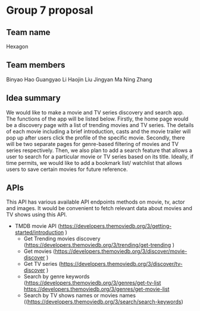 # Group 7 proposal

## Team name
Hexagon 
## Team members
Binyao Hao
Guangyao Li
Haojin Liu
Jingyan Ma
Ning Zhang

## Idea summary
We would like to make a movie and TV series discovery and search app. The functions of the app will be listed below. Firstly, the home page would be a discovery page with a list of trending movies and TV series. The details of each movie including a brief introduction, casts and the movie trailer will pop up after users click the profile of the specific movie. Secondly, there will be two separate pages for genre-based filtering of movies and TV series respectively. Then, we also plan to add a search feature that allows a user to search for a particular movie or TV series based on its title. Ideally, if time permits, we would like to add a bookmark list/ watchlist that allows users to save certain movies for future reference.

## APIs
This API has various available API endpoints methods on movie, tv, actor and images. It would be convenient to fetch relevant data about movies and TV shows using this API.
- TMDB movie API (https://developers.themoviedb.org/3/getting-started/introduction )
    - Get Trending movies discovery (https://developers.themoviedb.org/3/trending/get-trending )
    - Get movies (https://developers.themoviedb.org/3/discover/movie-discover )
    - Get TV series (https://developers.themoviedb.org/3/discover/tv-discover ) 
    - Search by genre keywords (https://developers.themoviedb.org/3/genres/get-tv-list https://developers.themoviedb.org/3/genres/get-movie-list 
    - Search by TV shows names or movies names ((https://developers.themoviedb.org/3/search/search-keywords)


